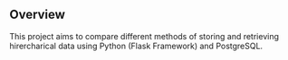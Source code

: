 ## Overview
This project aims to compare different methods of storing and retrieving hirercharical data using Python (Flask Framework) and PostgreSQL. 
